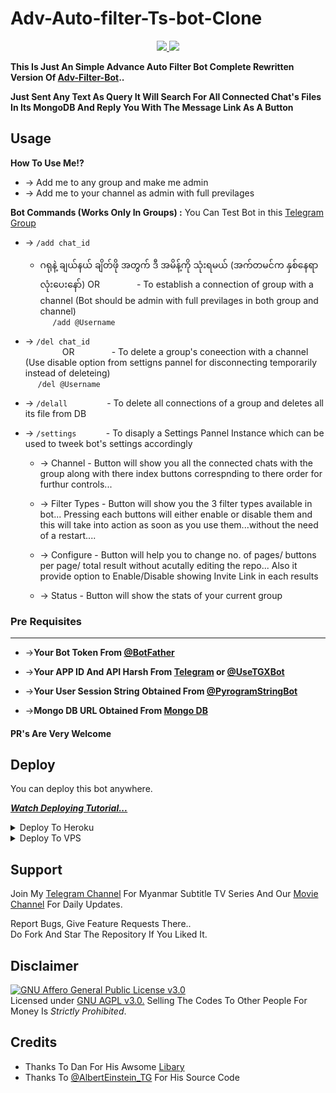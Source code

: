 # Adv-Auto-filter-Ts-bot-Clone

<p align="center"> 
  <a href="https://github.com/konay1122/
Adv-Auto-filter-Ts-bot-Clone
"> 
    <img src="https://img.shields.io/github/stars/konay1122/Adv-Auto-filter-Ts-bot-Clone?style=social"> 

  </a> 
   
  <a href="https://github.com/konay1122/Adv-Auto-filter-Ts-bot-Clone/fork"> 
    <img src="https://img.shields.io/github/forks/konay1122/Auto-filter-Rainbow-Clone?label=Fork&style=social"> 

  </a>   
</p> 

__This Is Just An Simple Advance Auto Filter Bot Complete Rewritten Version Of [Adv-Filter-Bot](https://github.com/AlbertEinsteinTG/Adv-Auto-Filter-Bot)..__ 

__Just Sent Any Text As Query It Will Search For All Connected Chat's Files In Its MongoDB And Reply You With The Message Link As A Button__ 


## Usage 

**__How To Use Me!?__** 

* -> Add me to any group and make me admin<br> 
* -> Add me to your channel as admin with full previlages 

**Bot Commands (Works Only In Groups) :** 
You Can Test Bot in this [Telegram Group](https://t.me/+mEK1-wL6H2ZkZmY1)

  * -> `/add chat_id`<br> 
      - ဂရုနဲ့ ချယ်နယ် ချိတ်ဖို အတွက် ဒီ အမိန့်ကို သုံးရမယ် (အက်တမင်က နှစ်နေရာလုံးပေးနော်) 
OR 
     &nbsp;&nbsp;&nbsp;&nbsp;&nbsp;&nbsp;&nbsp;&nbsp;&nbsp;&nbsp;&nbsp;&nbsp;&nbsp;&nbsp;- To establish a connection of group with a channel (Bot should be admin with full previlages in both group and channel)<br> 
    &nbsp;&nbsp;&nbsp;&nbsp;&nbsp;`/add @Username` 


  * -> `/del chat_id`<br> 
     &nbsp;&nbsp;&nbsp;&nbsp;&nbsp;&nbsp;&nbsp;&nbsp;&nbsp;&nbsp;&nbsp;&nbsp;&nbsp;&nbsp; 
OR 
    &nbsp;&nbsp;&nbsp;&nbsp;&nbsp;&nbsp;&nbsp;&nbsp;&nbsp;&nbsp;&nbsp;&nbsp;&nbsp;&nbsp;- To delete a group's coneection with a channel (Use disable option from settigns pannel for disconnecting temporarily instead of deleteing)<br> 
    &nbsp;&nbsp;&nbsp;&nbsp; `/del @Username` 


  * -> `/delall`&nbsp;&nbsp;&nbsp;&nbsp;&nbsp;&nbsp;&nbsp;&nbsp;&nbsp;&nbsp;&nbsp;&nbsp;&nbsp;&nbsp;&nbsp; - To delete all connections of a group and deletes all its file from DB 
   
  * -> `/settings`&nbsp;&nbsp;&nbsp;&nbsp;&nbsp;&nbsp;&nbsp;&nbsp;&nbsp;&nbsp;&nbsp; -  To disaply a Settings Pannel Instance which can be used to tweek bot's settings accordingly 

    * -> Channel - Button will show you all the connected chats with the group along with there index buttons correspnding to there order for furthur controls... 

    * -> Filter Types - Button will show you the 3 filter types available in bot... Pressing each buttons will either enable or disable them and this will take into action as soon as you use them...without the need of a restart.... 

    * -> Configure - Button will help you to change no. of pages/ buttons per page/ total result without acutally editing the repo... Also it provide option to Enable/Disable  showing Invite Link in each results 

    * -> Status - Button will show the stats of your current group 

### Pre Requisites 
------------------ 
* ->__Your Bot Token From [@BotFather](http://www.telegram.dog/BotFather)__ 

* ->__Your APP ID And API Harsh From [Telegram](http://www.my.telegram.org) or [@UseTGXBot](http://www.telegram.dog/UseTGXBot)__ 

* ->__Your User Session String Obtained From [@PyrogramStringBot](http://www.telegram.dog/PyrogramStringBot)__ 

* ->__Mongo DB URL Obtained From [Mongo DB](http://www.mongodb.com)__ 

#### PR's Are Very Welcome 

## Deploy 
You can deploy this bot anywhere. 

<i>**[Watch Deploying Tutorial...](https://youtu.be/zum9AUlOgtQ)**</i> 

<details><summary>Deploy To Heroku</summary> 
<p> 
<br> 
<a href="https://heroku.com/deploy?template=https://github.com/BoGyiPaing/Adv-Auto-filter-Ts-bot-Clone/tree/main"> 
  <img src="https://www.herokucdn.com/deploy/button.svg" alt="Deploy"> 
</a> 
</p> 
</details> 

<details><summary>Deploy To VPS</summary> 
<p> 
<pre> 
git clone https://github.com/konay1122/
Adv-Auto-filter-Ts-bot-Clone
/tree/blob/main 
cd Auto-filter-Rainbow-Clone 
pip3 install -r requirements.txt 
# Change The Vars Of bot/__init__.py File Accordingly 
python3 -m bot 
</pre> 
</p> 
</details> 

## Support    
Join My [Telegram Channel](https://www.telegram.dog/mksmainchannel) For Myanmar Subtitle TV Series And Our [Movie Channel](https://www.telegram.dog/mksviplink) For Daily Updates.    
    
Report Bugs, Give Feature Requests There..    
Do Fork And Star The Repository If You Liked It. 

## Disclaimer 
[![GNU Affero General Public License v3.0](https://www.gnu.org/graphics/agplv3-155x51.png)](https://www.gnu.org/licenses/agpl-3.0.en.html#header)     
Licensed under [GNU AGPL v3.0.](https://github.com/AlbertEinsteinTG/Adv-Auto-Filter-Bot-V2/blob/main/LICENSE) 
Selling The Codes To Other People For Money Is *Strictly Prohibited*. 


## Credits 

 - Thanks To Dan For His Awsome [Libary](https://github.com/pyrogram/pyrogram) 
 - Thanks To [@AlbertEinstein_TG](https://telegram.me/AlbertEinstein_TG) For His Source Code 
